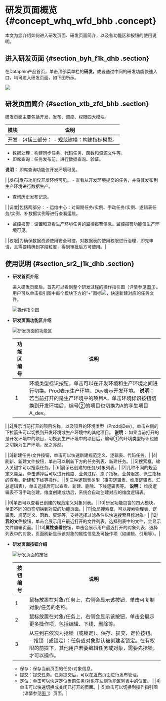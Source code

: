 # 研发页面概览 {#concept_whq_wfd_bhb .concept}

本文为您介绍如何进入研发页面、研发页面简介，以及各功能区和按钮的使用说明。

## 进入研发页面 {#section_byh_f1k_dhb .section}

在Dataphin产品首页，单击顶部菜单栏的**研发**，或者通过中间的研发功能快速入口，均可进入研发页面，如下图所示。

![](http://static-aliyun-doc.oss-cn-hangzhou.aliyuncs.com/assets/img/136286/155773587541057_zh-CN.png)

## 研发页面简介 {#section_xtb_zfd_bhb .section}

研发页面主要包括开发、发布、调度、权限四大模块。

|模块|说明|
|--|--|
|开发|包括三部分： -   规范建模：构建指标模型。
-   数据处理：构建同步任务、代码任务、函数和资源文件等。
-   即席查询：任务发布前，进行数据查询、验证。

**说明：** 即席查询功能仅开发环境可见。


 |
|发布|发布功能仅开发环境可见。 -   查看从开发环境提交的任务，并将其发布到生产环境进行数据生产。
-   查询历史发布记录。

 |
|调度|包括两部分： -   运维中心：对周期任务/实例、手动任务/实例、逻辑表任务/实例、补数据实例等进行查看运维。
-   监控报警：设置和查看生产环境任务的监控报警信息。监控报警功能仅生产环境可见。

 |
|权限|为确保数据资源使用安全可控，对数据表的使用权限进行治理，即先申请，且需要精确到字段粒度，得到审批后方可使用。|

## 使用说明 {#section_sr2_j1k_dhb .section}

-   **研发首页介绍** 

    进入研发页面后，首先可以看到整个研发过程的操作指引图（详情参见[图 1](#fig_lpq_qkp_dhb)）。用户可以单击指引图中每个模块下方的“+”图标![](http://static-aliyun-doc.oss-cn-hangzhou.aliyuncs.com/assets/img/136286/155773587541131_zh-CN.png)，快速新建对应的任务文件。

    ![](images/41141_zh-CN.png "操作指引图")

-   **研发页面功能区介绍** 

    ![](images/41153_zh-CN.png "研发页面的功能区")

    |功能区编号|说明|
    |-----|--|
    |1|环境类型标识按钮，单击可以在开发环境和生产环境之间进行切换。Prod表示生产环境，Dev表示开发环境。 **说明：** 若当前打开的是生产环境中的项目A，单击环境标识按钮切换到开发环境后，编号②的项目也切换为A的孪生项目A\_dev。

 |
    |2|展示当前打开的项目名称，以及项目的环境类型（Prod或Dev）。单击右侧的下拉箭头可以切换到开发环境或生产环境中的其他项目。 **说明：** 如果当前打开的是开发环境中的项目，切换到生产环境中的项目后，编号①的环境类型标识也随之切换为生产环境，反之亦然。

 |
    |3|新建任务/文件按钮，单击可以快速新建规范定义、逻辑表、代码任务。|
    |4|刷新、新建文件按钮，单击可以刷新下方的任务列表、新建任务。|
    |5|搜索框，输入关键字可以搜索任务。|
    |6|展示已创建的任务/对象列表。|
    |7|几种不同的规范定义类型，单击选择后可以进行维度、业务过程、原子指标、业务限定、派生指标的查看、新建和下线等操作。|
    |8|三种逻辑表类型（事实逻辑表、维度逻辑表、汇总逻辑表），单击选择后可以查看、新建、删除、下线逻辑表等。 **说明：** 维度逻辑表不可手动创建，维度创建成功后，系统会自动创建对应的维度逻辑表。

 |
    |9|单击可以查看已创建的规范定义对象列表。|
    |10|研发功能包含的四大模块，单击不同的页签切换到对应的功能页面。|
    |11|全局搜索框，可以搜索物理表、逻辑表、规范定义、函数、资源等，支持选择过滤条件以快速搜索目标对象。|
    |12|**我的文件**按钮，单击会展示用户最近打开的文件列表，选择列表中的文件，会显示文件编辑页面。|
    |13|**属性查看**按钮，单击会展示用户最近打开的对象列表，选择列表中的对象，页面刷新显示该对象的属性信息及可操作项（如编辑、引用等）。|

-   **研发页面按钮介绍** 

    ![](images/41180_zh-CN.png "研发页面的按钮")

    |按钮编号|说明|
    |----|--|
    |1|鼠标放置在对象/任务上，右侧会显示该按钮，单击可复制对象/任务的名称。|
    |2|鼠标放置在对象/任务上，右侧会显示该按钮，单击会展示更多操作项，包括编辑、下线、删除等。|
    |3|从左到右依次为抢锁（或锁定）、保存、提交、定位按钮。     -   抢锁（或锁定）：任务或对象默认被创建者锁定。在有权限的前提下，其他用户若要编辑任务或对象，需要先抢锁，才可以操作。
    -   保存：保存当前页面的任务/对象信息。
    -   提交：提交任务。任务提交后，可以在[发布](cn.zh-CN/用户指南/发布管理/发布.md#)页面进行发布管理。
    -   定位：单击可以快速定位当前任务/对象在左侧功能区列表中的位置。
 |
    |4|单击可以快速切换或关闭已打开的页面。|
    |5|单击可以切换到操作指引图（详情参见[图 1](#fig_lpq_qkp_dhb)）页面。|


